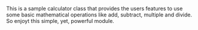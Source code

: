 This is a sample calculator class that provides the users features to use some basic mathematical operations like add, subtract, multiple and divide. 
So enjoyt this simple, yet, powerful module.